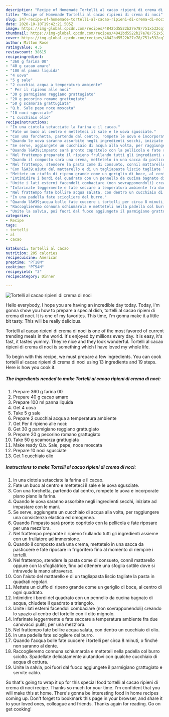 ```yaml
---
description: "Recipe of Homemade Tortelli al cacao ripieni di crema di noci"
title: "Recipe of Homemade Tortelli al cacao ripieni di crema di noci"
slug: 247-recipe-of-homemade-tortelli-al-cacao-ripieni-di-crema-di-noci
date: 2020-10-10T19:42:21.505Z
image: https://img-global.cpcdn.com/recipes/4842bd5522b27e78/751x532cq70/tortelli-al-cacao-ripieni-di-crema-di-noci-recipe-main-photo.jpg
thumbnail: https://img-global.cpcdn.com/recipes/4842bd5522b27e78/751x532cq70/tortelli-al-cacao-ripieni-di-crema-di-noci-recipe-main-photo.jpg
cover: https://img-global.cpcdn.com/recipes/4842bd5522b27e78/751x532cq70/tortelli-al-cacao-ripieni-di-crema-di-noci-recipe-main-photo.jpg
author: Milton Rose
ratingvalue: 4.5
reviewcount: 38615
recipeingredient:
- "360 g farina 00"
- "40 g cacao amaro"
- "100 ml panna liquida"
- "4 uova"
- "5 g sale"
- "2 cucchiai acqua a temperatura ambiente"
- " Per il ripieno alle noci"
- "30 g parmigiano reggiano grattugiato"
- "20 g pecorino romano grattugiato"
- "50 g scamorza grattugiata"
- "Q.b. Sale pepe noce moscata"
- "10 noci sgusciate"
- "1 cucchiaio olio"
recipeinstructions:
- "In una ciotola setacciate la farina e il cacao."
- "Fate un buco al centro e metteteci il sale e le uova sgusciate."
- "Con una forchetta, partendo dal centro, rompete le uova e incorporate piano piano la farina."
- "Quando le uova saranno assorbite negli ingredienti secchi, iniziate ad impastare con le mani."
- "Se serve, aggiungete un cucchiaio di acqua alla volta, per raggiungere una consistenza elastica ed omogenea."
- "Quando l&#39;impasto sarà pronto copritelo con la pellicola e fate riposare per una mezz&#39;ora."
- "Nel frattempo preparate il ripieno frullando tutti gli ingredienti assieme con un frullatore ad immersione."
- "Quando il composto sarà una crema, mettetelo in una sacca da pasticcere e fate riposare in frigorifero fino al momento di riempire i tortelli."
- "Nel frattempo, stendere la pasta come di consueto, connil mattarello oppure con la sfogliatrice, fino ad ottenere una sfoglia sottile dove si intravede la mano attraverso."
- "Con l&#39;aiuto del mattarello e di un tagliapasta liscio tagliate la pasta in quadrati regolari."
- "Mettete un ciuffo di ripeno grande come un geriglio di boce, al centro di ogni quadrato."
- "Intimidire i bordi del quadrato con un pennello da cucina bagnato di acqua, chiudete il quadrato a triangolo."
- "Unite i lati esterni facendoli combaciare (non sovrapponendoli) creando lo spazio al centro del tortello con il dito mignolo."
- "Infarinate leggermente e fate seccare a temperatura ambiente fra due canovacci puliti, per una mezz&#39;ora."
- "Nel frattempo fate bollire acqua salata, con dentro un cucchiaio di olio."
- "In una padella fate sciogliere del burro."
- "Quando l&#39;acqua bolle fate cuocere i tortelli per circa 8 minuti, o finché non saranno al dente."
- "Raccoglieremo connuna schiumarola e metteteli nella padella col burro sciolto. Spadellate delicatamente aiutandovi con qualche cucchiaio di acqua di cottura."
- "Unite la salvia, poi fuori dal fuoco aggiungete il parmigiano grattugiato e servite caldo."
categories:
- Recipe
tags:
- tortelli
- al
- cacao

katakunci: tortelli al cacao 
nutrition: 205 calories
recipecuisine: American
preptime: "PT18M"
cooktime: "PT54M"
recipeyield: "3"
recipecategory: Dinner

---
```



![Tortelli al cacao ripieni di crema di noci](https://img-global.cpcdn.com/recipes/4842bd5522b27e78/751x532cq70/tortelli-al-cacao-ripieni-di-crema-di-noci-recipe-main-photo.jpg)

Hello everybody, I hope you are having an incredible day today. Today, I'm gonna show you how to prepare a special dish, tortelli al cacao ripieni di crema di noci. It is one of my favorites. This time, I'm gonna make it a little bit tasty. This will be really delicious.



Tortelli al cacao ripieni di crema di noci is one of the most favored of current trending meals in the world. It's enjoyed by millions every day. It is easy, it's fast, it tastes yummy. They're nice and they look wonderful. Tortelli al cacao ripieni di crema di noci is something which I have loved my whole life.


To begin with this recipe, we must prepare a few ingredients. You can cook tortelli al cacao ripieni di crema di noci using 13 ingredients and 19 steps. Here is how you cook it.

<!--inarticleads1-->

##### The ingredients needed to make Tortelli al cacao ripieni di crema di noci:

1. Prepare 360 g farina 00
1. Prepare 40 g cacao amaro
1. Prepare 100 ml panna liquida
1. Get 4 uova
1. Take 5 g sale
1. Prepare 2 cucchiai acqua a temperatura ambiente
1. Get  Per il ripieno alle noci:
1. Get 30 g parmigiano reggiano grattugiato
1. Prepare 20 g pecorino romano grattugiato
1. Take 50 g scamorza grattugiata
1. Make ready Q.b. Sale, pepe, noce moscata
1. Prepare 10 noci sgusciate
1. Get 1 cucchiaio olio




<!--inarticleads2-->

##### Instructions to make Tortelli al cacao ripieni di crema di noci:

1. In una ciotola setacciate la farina e il cacao.
1. Fate un buco al centro e metteteci il sale e le uova sgusciate.
1. Con una forchetta, partendo dal centro, rompete le uova e incorporate piano piano la farina.
1. Quando le uova saranno assorbite negli ingredienti secchi, iniziate ad impastare con le mani.
1. Se serve, aggiungete un cucchiaio di acqua alla volta, per raggiungere una consistenza elastica ed omogenea.
1. Quando l&#39;impasto sarà pronto copritelo con la pellicola e fate riposare per una mezz&#39;ora.
1. Nel frattempo preparate il ripieno frullando tutti gli ingredienti assieme con un frullatore ad immersione.
1. Quando il composto sarà una crema, mettetelo in una sacca da pasticcere e fate riposare in frigorifero fino al momento di riempire i tortelli.
1. Nel frattempo, stendere la pasta come di consueto, connil mattarello oppure con la sfogliatrice, fino ad ottenere una sfoglia sottile dove si intravede la mano attraverso.
1. Con l&#39;aiuto del mattarello e di un tagliapasta liscio tagliate la pasta in quadrati regolari.
1. Mettete un ciuffo di ripeno grande come un geriglio di boce, al centro di ogni quadrato.
1. Intimidire i bordi del quadrato con un pennello da cucina bagnato di acqua, chiudete il quadrato a triangolo.
1. Unite i lati esterni facendoli combaciare (non sovrapponendoli) creando lo spazio al centro del tortello con il dito mignolo.
1. Infarinate leggermente e fate seccare a temperatura ambiente fra due canovacci puliti, per una mezz&#39;ora.
1. Nel frattempo fate bollire acqua salata, con dentro un cucchiaio di olio.
1. In una padella fate sciogliere del burro.
1. Quando l&#39;acqua bolle fate cuocere i tortelli per circa 8 minuti, o finché non saranno al dente.
1. Raccoglieremo connuna schiumarola e metteteli nella padella col burro sciolto. Spadellate delicatamente aiutandovi con qualche cucchiaio di acqua di cottura.
1. Unite la salvia, poi fuori dal fuoco aggiungete il parmigiano grattugiato e servite caldo.




So that's going to wrap it up for this special food tortelli al cacao ripieni di crema di noci recipe. Thanks so much for your time. I'm confident that you will make this at home. There's gonna be interesting food in home recipes coming up. Don't forget to bookmark this page in your browser, and share it to your loved ones, colleague and friends. Thanks again for reading. Go on get cooking!
